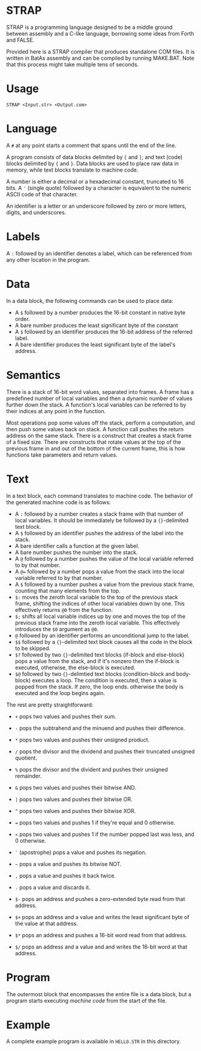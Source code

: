 STRAP
=====

STRAP is a programming language designed to be a middle ground between
assembly and a C-like language, borrowing some ideas from Forth and FALSE.

Provided here is a STRAP compiler that produces standalone COM files. It is
written in BatAs assembly and can be compiled by running MAKE.BAT. Note that
this process might take multiple tens of seconds.

Usage
=====

    STRAP <Input.str> <Output.com>

Language
========

A `#` at any point starts a comment that spans until the end of the line.

A program consists of data blocks delimited by `[` and `]`; and text (code)
blocks delimited by `{` and `}`. Data blocks are used to place raw data in
memory, while text blocks translate to machine code.

A number is either a decimal or a hexadecimal constant, truncated to 16 bits.
A `'` (single quote) followed by a character is equivalent to the numeric
ASCII code of that character.

An identifier is a letter or an underscore followed by zero or more letters,
digits, and underscores.

Labels
======

A `:` followed by an identifier denotes a label, which can be referenced from
any other location in the program.

Data
====

In a data block, the following commands can be used to place data:

 * A `$` followed by a number produces the 16-bit constant in native byte
   order.
 * A bare number produces the least significant byte of the constant
 * A `$` followed by an identifier produces the 16-bit address of the referred
   label.
 * A bare identifier produces the least significant byte of the label's
   address.

Semantics
=========

There is a stack of 16-bit word values, separated into frames. A frame has a
predefined number of local variables and then a dynamic number of values
further down the stack. A function's local variables can be referred to by
their indices at any point in the function.

Most operations pop some values off the stack, perform a computation, and then
push some values back on stack. A function call pushes the return address on
the same stack. There is a construct that creates a stack frame of a fixed
size. There are constructs that rotate values at the top of the previous frame
in and out of the bottom of the current frame, this is how functions take
parameters and return values.

Text
====

In a text block, each command translates to machine code. The behavior of the
generated machine code is as follows:

 * A `:` followed by a number creates a stack frame with that number of local
   variables. It should be immediately be followed by a `{}`-delimited text
   block.
 * A `$` followed by an identifier pushes the address of the label into the
   stack.
 * A bare identifier calls a function at the given label.
 * A bare number pushes the number into the stack.
 * A `@` followed by a number pushes the value of the local variable referred 
   to by that number.
 * A `@=` followed by a number pops a value from the stack into the local
   variable referred to by that number.
 * A `$` followed by a number pushes a value from the previous stack frame,
   counting that many elements from the top.
 * `$:` moves the zeroth local variable to the top of the previous stack
   frame, shifting the indices of other local variables down by one. This
   effectively returns `@0` from the function.
 * `$;` shifts all local variable indices up by one and moves the top of the
   previous stack frame into the zeroth local variable. This effectively
   introduces the `$0` argument as `@0`.
 * `@` followed by an identifier performs an unconditional jump to the label.
 * `$$` followed by a `{}`-delimited text block causes all the code in the
   block to be skipped.
 * `$?` followed by two `{}`-delimited text blocks (if-block and else-block)
   pops a value from the stack, and if it's nonzero then the if-block is
   executed, otherwise, the else-block is executed.
 * `$@` followed by two `{}`-delimtied text blocks (condition-block and
   body-block) executes a loop. The condition is executed, then a value is
   popped from the stack. If zero, the loop ends. otherwise the body is
   executed and the loop begins again.

 The rest are pretty straightforward:

 * `+` pops two values and pushes their sum.
 * `-` pops the subtrahend and the minuend and pushes their difference.
 * `*` pops two values and pushes their unsigned product.
 * `/` pops the divisor and the dividend and pushes their truncated unsigned 
   quotient.
 * `%` pops the divisor and the divident and pushes their unsigned remainder.
 * `&` pops two values and pushes their bitwise AND.
 * `|` pops two values and pushes their bitwise OR.
 * `^` pops two values and pushes their bitwise XOR.
 * `=` pops two values and pushes 1 if they're equal and 0 otherwise.
 * `<` pops two values and pushes 1 if the number popped last was less, and
   0 otherwise.
 * `` ` `` (apostrophe) pops a value and pushes its negation.
 * `~` pops a value and pushes its bitwise NOT.
 * `,` pops a value and pushes it back twice.
 * `.` pops a value and discards it.
 

 * `$-` pops an address and pushes a zero-extended byte read from that
   address.
 * `$+` pops an address and a value and writes the least significant byte of
   the value at that address.
 * `$*` pops an address and pushes a 16-bit word read from that address.
 * `$/` pops an address and a value and and writes the 16-bit word at that
   address.

Program
=======

The outermost block that encompasses the entire file is a data block, but a 
program starts executing _machine code_ from the start of the file.

Example
=======

A complete example program is available in `HELLO.STR` in this directory.
